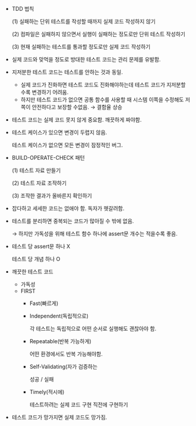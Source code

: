 - TDD 법칙
    
    (1) 실패하는 단위 테스트를 작성할 때까지 실제 코드 작성하지 않기
    
    (2) 컴파일은 실패하지 않으면서 실행이 실패하는 정도로만 단위 테스트 작성하기
    
    (3) 현재 실패하는 테스트를 통과할 정도로만 실제 코드 작성하기
    
- 실제 코드와 맞먹을 정도로 방대한 테스트 코드는 관리 문제를 유발함.
- 지저분한 테스트 코드는 테스트를 안하는 것과 동일.
    - 실제 코드가 진화하면 테스트 코드도 진화해야하는데 테스트 코드가 지저분할수록 변경하기 어려움.
    - 하지만 테스트 코드가 없으면 공통 함수를 사용할 때 시스템 이쪽을 수정해도 저쪽이 안전하다고 보장할 수없음. → 결함율 상승
- 테스트 코드는 실제 코드 못지 않게 중요함. 깨끗하게 짜야함.
- 테스트 케이스가 있으면 변경이 두렵지 않음.
    
    테스트 케이스가 없으면 모든 변경이 잠정적인 버그.
    
- BUILD-OPERATE-CHECK 패턴
    
    (1) 테스트 자료 만들기
    
    (2) 테스트 자료 조작하기
    
    (3) 조작한 결과가 올바른지 확인하기
    
- 잡다하고 세세한 코드는 없애야 함. 독자가 헷갈려함.
- 테스트를 분리하면 중복되는 코드가 많아질 수 밖에 없음.
    
    → 하지만 가독성을 위해 테스트 함수 하나에 assert문 개수는 적을수록 좋음.
    
- 테스트 당 assert문 하나 X
    
    테스트 당 개념 하나 O
    
- 깨끗한 테스트 코드
    - 가독성
    - FIRST
        - Fast(빠르게)
        - Independent(독립적으로)
            
            각 테스트는 독립적으로 어떤 순서로 실행해도 괜찮아야 함.
            
        - Repeatable(반복 가능하게)
            
            어떤 환경에서도 반복 가능해야함.
            
        - Self-Validating(자가 검증하는
            
            성공 / 실패
            
        - Timely(적시에)
            
            테스트하려는 실제 코드 구현 직전에 구현하기
            
- 테스트 코드가 망가지면 실제 코드도 망가짐.
